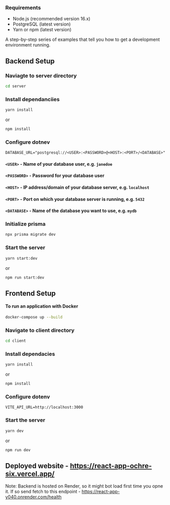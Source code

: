 ### Requirements
- Node.js (recommended version 16.x)
- PostgreSQL (latest version)
- Yarn or npm (latest version)

A step-by-step series of examples that tell you how to get a development environment running.

## Backend Setup

### Naviagte to server directory
```bash
cd server
```
### Install dependanciies
```bash
yarn install
```
or
```bash
npm install
```

### Configure dotnev
```env
DATABASE_URL="postgresql://<USER>:<PASSWORD>@<HOST>:<PORT>/<DATABASE>"
```
#### `<USER>` - Name of your database user, e.g. `janedoe`
#### `<PASSWORD>` - Password for your database user
#### `<HOST>` - IP address/domain of your database server, e.g. `localhost`
#### `<PORT>` - 	Port on which your database server is running, e.g. `5432`
#### `<DATABASE>` - 	Name of the database you want to use, e.g. `mydb`


### Initialize prisma
```bash
npx prisma migrate dev
```

### Start the server
```bash
yarn start:dev
```

or
```bash
npm run start:dev
```

## Frontend Setup

#### To run an application with Docker
```bash
docker-compose up --build
```

### Navigate to client directory
```bash
cd client
```

### Install dependacies
```bash
yarn install
```

or

```bash
npm install
```
### Configure dotenv
```env
VITE_API_URL=http://localhost:3000
```

### Start the server
```bash
yarn dev
```

or

```bash
npm run dev
```

## Deployed website - https://react-app-ochre-six.vercel.app/

Note: Backend is hosted on Render, so it might bot load first time you opne it. If so send fetch to this endpoint - https://react-app-y040.onrender.com/health
